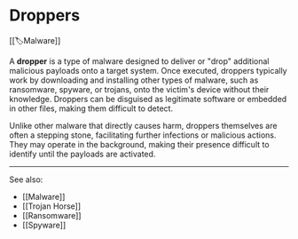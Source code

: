 
# Droppers

[[🏷️Malware]] 

A **dropper** is a type of malware designed to deliver or "drop" additional malicious payloads onto a target system. Once executed, droppers typically work by downloading and installing other types of malware, such as ransomware, spyware, or trojans, onto the victim's device without their knowledge. Droppers can be disguised as legitimate software or embedded in other files, making them difficult to detect.

Unlike other malware that directly causes harm, droppers themselves are often a stepping stone, facilitating further infections or malicious actions. They may operate in the background, making their presence difficult to identify until the payloads are activated.

---

See also:

- [[Malware]]
- [[Trojan Horse]]
- [[Ransomware]]
- [[Spyware]]